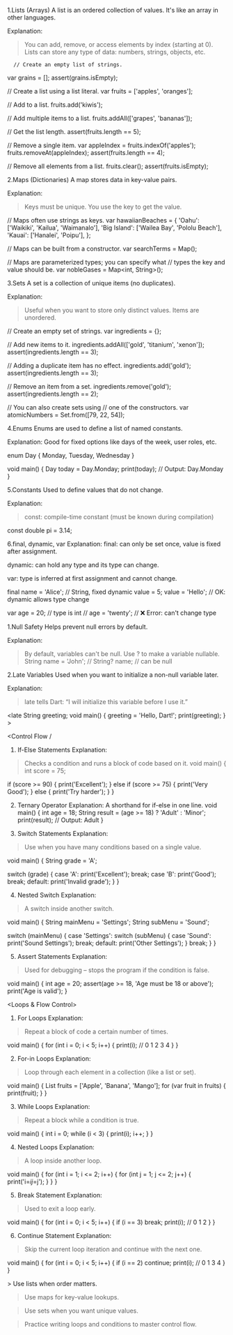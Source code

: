 1.Lists (Arrays)
A list is an ordered collection of values. It's like an array in other languages.

Explanation:
>You can add, remove, or access elements by index (starting at 0).
>Lists can store any type of data: numbers, strings, objects, etc.

      // Create an empty list of strings.
var grains = <String>[];
assert(grains.isEmpty);

// Create a list using a list literal.
var fruits = ['apples', 'oranges'];

// Add to a list.
fruits.add('kiwis');

// Add multiple items to a list.
fruits.addAll(['grapes', 'bananas']);

// Get the list length.
assert(fruits.length == 5);

// Remove a single item.
var appleIndex = fruits.indexOf('apples');
fruits.removeAt(appleIndex);
assert(fruits.length == 4);

// Remove all elements from a list.
fruits.clear();
assert(fruits.isEmpty);

2.Maps (Dictionaries)
A map stores data in key-value pairs.

Explanation:
>Keys must be unique.
>You use the key to get the value.

// Maps often use strings as keys.
var hawaiianBeaches = {
  'Oahu': ['Waikiki', 'Kailua', 'Waimanalo'],
  'Big Island': ['Wailea Bay', 'Pololu Beach'],
  'Kauai': ['Hanalei', 'Poipu'],
};

// Maps can be built from a constructor.
var searchTerms = Map();

// Maps are parameterized types; you can specify what
// types the key and value should be.
var nobleGases = Map<int, String>();

3.Sets
A set is a collection of unique items (no duplicates).

Explanation:
>Useful when you want to store only distinct values.
>Items are unordered.

// Create an empty set of strings.
var ingredients = <String>{};

// Add new items to it.
ingredients.addAll(['gold', 'titanium', 'xenon']);
assert(ingredients.length == 3);

// Adding a duplicate item has no effect.
ingredients.add('gold');
assert(ingredients.length == 3);

// Remove an item from a set.
ingredients.remove('gold');
assert(ingredients.length == 2);

// You can also create sets using
// one of the constructors.
var atomicNumbers = Set.from([79, 22, 54]);

4.Enums
Enums are used to define a list of named constants.

Explanation:
Good for fixed options like days of the week, user roles, etc.

enum Day { Monday, Tuesday, Wednesday }

void main() {
  Day today = Day.Monday;
  print(today); // Output: Day.Monday
}

5.Constants
Used to define values that do not change.

Explanation:
>const: compile-time constant (must be known during compilation)

const double pi = 3.14;

6.final, dynamic, var
 Explanation:
 final: can only be set once, value is fixed after assignment.

dynamic: can hold any type and its type can change.

var: type is inferred at first assignment and cannot change.

 final name = 'Alice'; // String, fixed
dynamic value = 5;
value = 'Hello'; // OK: dynamic allows type change

var age = 20;    // type is int
// age = 'twenty'; // ❌ Error: can't change type

<Dart Language Features>
1.Null Safety
Helps prevent null errors by default.

Explanation:
>By default, variables can't be null.
>Use ? to make a variable nullable.
String name = 'John';
// String? name; // can be null

2.Late Variables
Used when you want to initialize a non-null variable later.

Explanation:
>late tells Dart: “I will initialize this variable before I use it.”

<late String greeting;
void main() {
  greeting = 'Hello, Dart!';
  print(greeting);
} >

<Control Flow \/

1. If-Else Statements
Explanation:
>Checks a condition and runs a block of code based on it.
void main() {
  int score = 75;

  if (score >= 90) {
    print('Excellent');
  } else if (score >= 75) {
    print('Very Good');
  } else {
    print('Try harder');
  }
}

2. Ternary Operator
 Explanation:
A shorthand for if-else in one line.
void main() {
  int age = 18;
  String result = (age >= 18) ? 'Adult' : 'Minor';
  print(result); // Output: Adult
}

3. Switch Statements
Explanation:
>Use when you have many conditions based on a single value.

void main() {
  String grade = 'A';

  switch (grade) {
    case 'A':
      print('Excellent');
      break;
    case 'B':
      print('Good');
      break;
    default:
      print('Invalid grade');
  }
}

4. Nested Switch
Explanation:
>A switch inside another switch.

void main() {
  String mainMenu = 'Settings';
  String subMenu = 'Sound';

  switch (mainMenu) {
    case 'Settings':
      switch (subMenu) {
        case 'Sound':
          print('Sound Settings');
          break;
        default:
          print('Other Settings');
      }
      break;
  }
}

5. Assert Statements
Explanation:
>Used for debugging – stops the program if the condition is false.

void main() {
  int age = 20;
  assert(age >= 18, 'Age must be 18 or above');
  print('Age is valid');
}

<Loops & Flow Control>
1. For Loops
Explanation:
>Repeat a block of code a certain number of times.

void main() {
  for (int i = 0; i < 5; i++) {
    print(i); // 0 1 2 3 4
  }
}

2. For-in Loops
Explanation:
>Loop through each element in a collection (like a list or set).

void main() {
  List fruits = ['Apple', 'Banana', 'Mango'];
  for (var fruit in fruits) {
    print(fruit);
  }
}

3. While Loops
Explanation:
> Repeat a block while a condition is true.

void main() {
  int i = 0;
  while (i < 3) {
    print(i);
    i++;
  }
}

4. Nested Loops
Explanation:
> A loop inside another loop.

void main() {
  for (int i = 1; i <= 2; i++) {
    for (int j = 1; j <= 2; j++) {
      print('i=$i j=$j');
    }
  }
}

5. Break Statement
Explanation:
> Used to exit a loop early.

void main() {
  for (int i = 0; i < 5; i++) {
    if (i == 3) break;
    print(i); // 0 1 2
  }
}

6. Continue Statement
Explanation:
> Skip the current loop iteration and continue with the next one.

void main() {
  for (int i = 0; i < 5; i++) {
    if (i == 2) continue;
    print(i); // 0 1 3 4
  }
}

 <Summary Tips:>
> Use lists when order matters.

> Use maps for key-value lookups.

> Use sets when you want unique values.

> Practice writing loops and conditions to master control flow.


